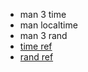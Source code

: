 - man 3 time
- man localtime
- man 3 rand
- [time ref](https://coding-factory.tistory.com/668)
- [rand ref](https://blockdmask.tistory.com/308?category=249597)
